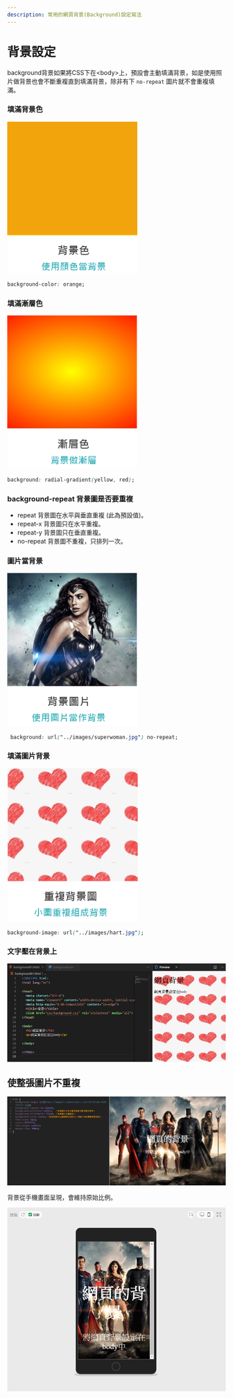 ```yaml
---
description: 常用的網頁背景(Background)設定寫法
---
```


# 背景設定

background背景如果將CSS下在&lt;body&gt;上，預設會主動填滿背景，如是使用照片做背景也會不斷重複直到填滿背景，除非有下 `no-repeat` 圖片就不會重複填滿。

### 填滿背景色

![](../.gitbook/assets/image%20%2822%29.png)

```css
background-color: orange;
```

### 填滿漸層色

![](../.gitbook/assets/image%20%2811%29.png)

```css
background: radial-gradient(yellow, red);
```

### **background-repeat** 背景圖是否要重複

* repeat 背景圖在水平與垂直重複 \(此為預設值\)。
* repeat-x 背景圖只在水平重複。
* repeat-y 背景圖只在垂直重複。
* no-repeat 背景圖不重複，只排列一次。

### 圖片當背景

![](../.gitbook/assets/image%20%2833%29.png)

```css
 background: url("../images/superwoman.jpg") no-repeat;
```

### 填滿圖片背景

![](../.gitbook/assets/image%20%2832%29.png)

```css
background-image: url("../images/hart.jpg");
```

### 文字壓在背景上

![](../.gitbook/assets/image%20%2821%29.png)

## 使整張圖片不重複

![](../.gitbook/assets/b01.jpg)

背景從手機畫面呈現，會維持原始比例。

![](../.gitbook/assets/image%20%2836%29.png)

